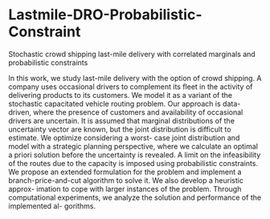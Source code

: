 # Lastmile-DRO-Probabilistic-Constraint
Stochastic crowd shipping last-mile delivery with correlated marginals and probabilistic constraints

In this work, we study last-mile delivery with the option of crowd shipping.
A company uses occasional drivers to complement its fleet in the activity of
delivering products to its customers. We model it as a variant of the stochastic
capacitated vehicle routing problem. Our approach is data-driven, where the
presence of customers and availability of occasional drivers are uncertain. It is
assumed that marginal distributions of the uncertainty vector are known, but
the joint distribution is difficult to estimate. We optimize considering a worst-
case joint distribution and model with a strategic planning perspective, where
we calculate an optimal a priori solution before the uncertainty is revealed. A
limit on the infeasibility of the routes due to the capacity is imposed using
probabilistic constraints.
We propose an extended formulation for the problem and implement a
branch-price-and-cut algorithm to solve it. We also develop a heuristic approx-
imation to cope with larger instances of the problem. Through computational
experiments, we analyze the solution and performance of the implemented al-
gorithms.
